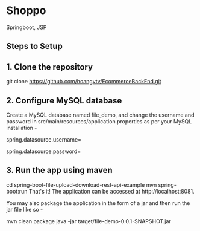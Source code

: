 # Shoppo
Springboot, JSP

## Steps to Setup
## 1. Clone the repository

git clone https://github.com/hoangvtv/EcommerceBackEnd.git
## 2. Configure MySQL database

Create a MySQL database named file_demo, and change the username and password in src/main/resources/application.properties as per your MySQL installation - 

spring.datasource.username= <YOUR MYSQL USERNAME>
  
spring.datasource.password= <YOUR MYSQL PASSWORD>

## 3. Run the app using maven

cd spring-boot-file-upload-download-rest-api-example
mvn spring-boot:run
That's it! The application can be accessed at http://localhost:8081.

You may also package the application in the form of a jar and then run the jar file like so -

mvn clean package
java -jar target/file-demo-0.0.1-SNAPSHOT.jar
